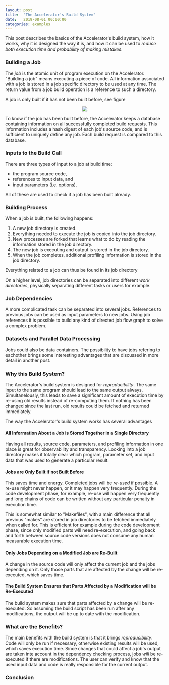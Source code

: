 ```yaml
---
layout: post
title:  "The Accelerator's Build System"
date:   2019-08-01 00:00:00
categories: examples
---
```


This post describes the basics of the Accelerator's build system, how
it works, why it is designed the way it is, and how it can be used to
_reduce both execution time and probability of making mistakes_.


### Building a Job

The _job_ is the atomic unit of program execution on the
Accelerator.  "Building a job" means executing a piece of code.  All
information associated with a job is stored in a job specific
directory to be used at any time.  The return value from a job build
operation is a reference to such a directory.

A job is only built if it has not been built before, see
figure

<p align="center"><img src="{{ site.url }}/assets/build_timeline.svg"> </p>

To know if the job has been built before, the Accelerator keeps a
database containing information on all successfully completed build
requests.  This information includes a hash digest of each job's
source code, and is sufficient to uniquely define any job.  Each
build request is compared to this database.



### Inputs to the Build Call
There are three types of input to a job at build time:

 - the program source code,
 - references to input data, and
 - input parameters (i.e. options).

All of these are used to check if a job has been built already.


### Building Process

When a job is built, the following happens:

  1. A new job directory is created.
  2. Everything needed to execute the job is copied into the job directory.
  3. New processes are forked that learns what to do by reading
     the information stored in the job directory.
  4. The new job is executing and output is stored in the job
     directory.
  5. When the job completes, additional profiling information is
     stored in the job directory.

Everything related to a job can thus be found in its job directory

On a higher level, job directories can be separated into different
_work directories_, physically separating different tasks or users for
example.



### Job Dependencies
A more complicated task can be separated into several jobs.
References to previous jobs can be used as input parameters to new
jobs.  Using job references it is possible to build any kind of
directed job flow graph to solve a complex problem.


### Datasets and Parallel Data Processing
Jobs could also be data containers.  The possibility to have jobs
refering to eachother brings some interesting advantages that are
discussed in more detail in another post.




### Why this Build System?
The Accelerator's build system is designed for _reproducibility_.  The
same input to the same program should lead to the same output always.
Simultanelously, this leads to save a significant amount of execution
time by re-using old results instead of re-computing them.  If nothing
has been changed since the last run, old results could be fetched and
returned immediately.

The way the Accelerator's build system works has several advantages

#### All Information About a Job is Stored Together in a Single Directory
Having all results, source code, parameters, and profiling information
in one place is great for observability and transparency.  Looking
into a job directory makes it totally clear which program, parameter
set, and input data that was used to generate a particular result.


#### Jobs are Only Built if not Built Before
This saves time and energy.  Completed jobs will be _re-used_ if
possible.  A re-use might never happen, or it may happen very
frequently.  During the code development phase, for example, re-use
will happen very frequently and long chains of code can be written
without any particular penalty in execution time.

This is somewhat similar to "Makefiles", with a main
difference that all previous "makes" are stored in job directories to
be fetched immediately when called for.  This is efficient for example
during the code development phase, since only modified parts will need
re-execution, and going back and forth between source code versions
does not consume any human measurable execution time.



#### Only Jobs Depending on a Modified Job are Re-Built
A change in the source code will only affect the current job and the
jobs depending on it.  Only those parts that are affected by the
change will be re-executed, which saves time.



#### The Build System Ensures that Parts Affected by a Modification will be Re-Executed
The build system makes sure that parts affected by a change will be
re-executed.  So assuming the build script has been run after any
modifications, the output will be up to date with the modification.


<!-- #### Validation, Does This Output Correspond to this Program/Data/Parameters? -->
<!-- A build script can be run at any time to retrieve references to all -->
<!-- jobs built by it.  Thus, by reading the script and checking the -->
<!-- referenced job directories, it is clear what input and parameters that -->
<!-- are in use to create a certain output. -->

<!-- It answers questions like these -->

<!--  - **"- Did I run this script before or after the code change?"**  Just run -->
<!--     the build script and see what happens.  It if returns immediately -->
<!--     it is up to date.  If some jobs are re-executed, there was a -->
<!--     modification in the source code that was made after the last run. -->
	
<!--  - **"- Does this output take the latest data into account?"** -->
<!--    Again, read and the run the script and see. -->


### What are the Benefits?
The main benefits with the build system is that it brings
_reproducibility_.  Code will only be run if necessary, otherwise
existing results will be used, which saves execution time.  Since
changes that could affect a job's output are taken inte account in the
dependency checking process, jobs _will_ be re-executed if there are
modifications.  The user can verify and know that the used input data
and code is really responsible for the current output.


### Conclusion
